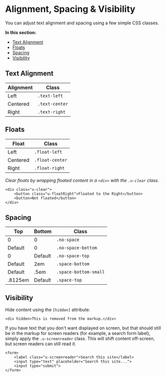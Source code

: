 # Alignment, Spacing &amp; Visibility

You can adjust text alignment and spacing using a few simple CSS classes.

**In this section:**

<ul>
	<li><a data-scroll href="#text-alignment">Text Alignment</a></li>
	<li><a data-scroll href="#floats">Floats</a></li>
	<li><a data-scroll href="#spacing">Spacing</a></li>
	<li><a data-scroll href="#visibility">Visibility</a></li>
</ul>


<h2 id="text-alignment">Text Alignment</h2>

<table class="table-striped">
	<thead>
		<tr>
			<th>Alignment</th>
			<th>Class</th>
		</tr>
	</thead>
	<tbody>
		<tr>
			<td>Left</td>
			<td><code>.text-left</code></td>
		</tr>
		<tr>
			<td>Centered</td>
			<td><code>.text-center</code></td>
		</tr>
		<tr>
			<td>Right</td>
			<td><code>.text-right</code></td>
		</tr>
	</tbody>
</table>


<h2 id="floats">Floats</h2>

<table>
	<thead>
		<tr>
			<th>Float</th>
			<th>Class</th>
		</tr>
	</thead>
	<tbody>
		<tr>
			<td>Left</td>
			<td><code>.float-left</code></td>
		</tr>
		<tr>
			<td>Centered</td>
			<td><code>.float-center</code></td>
		</tr>
		<tr>
			<td>Right</td>
			<td><code>.float-right</code></td>
		</tr>
	</tbody>
</table>

*Clear floats by wrapping floated content in a `<div>` with the `.u-clear` class.*

```markup
<div class="u-clear">
	<button class="u-floatRight">Floated to the Right</button>
	<button>Not floated</button>
</div>
```

<h2 id="spacing">Spacing</h2>

<table>
	<thead>
		<tr>
			<th>Top</th>
			<th>Bottom</th>
			<th>Class</th>
		</tr>
	</thead>
	<tbody>
		<tr>
			<td>0</td>
			<td>0</td>
			<td><code>.no-space</code></td>
		</tr>
		<tr>
			<td>Default</td>
			<td>0</td>
			<td><code>.no-space-bottom</code></td>
		</tr>
		<tr>
			<td>0</td>
			<td>Default</td>
			<td><code>.no-space-top</code></td>
		</tr>
		<tr>
			<td>Default</td>
			<td>2em</td>
			<td><code>.space-bottom</code></td>
		</tr>
		<tr>
			<td>Default</td>
			<td>.5em</td>
			<td><code>.space-bottom-small</code></td>
		</tr>
		<tr>
			<td>.8125em</td>
			<td>Default</td>
			<td><code>.space-top</code></td>
		</tr>
	</tbody>
</table>


<h2 id="visibility">Visibility</h2>

Hide content using the `[hidden]` attribute:

```markup
<div hidden>This is removed from the markup.</div>
```

If you have text that you don't want displayed on screen, but that should still be in the markup for screen readers (for example, a search form label), simply apply the `.u-screenreader` class. This will shift content off-screen, but screen readers can still read it.

```markup
<form>
	<label class="u-screenreader">Search this site</label>
	<input type="text" placeholder="Search this site...">
	<input type="submit">
</form>
```